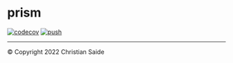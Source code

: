 # prism

[![codecov](https://codecov.io/gh/csaide/prism/branch/main/graph/badge.svg?token=eTyOfii674)](https://codecov.io/gh/csaide/prism)
[![push](https://github.com/csaide/prism/actions/workflows/push.yml/badge.svg?branch=main&event=push)](https://github.com/csaide/prism/actions/workflows/push.yml)

---
&copy; Copyright 2022 Christian Saide

